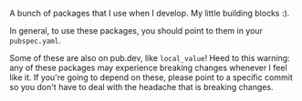 A bunch of packages that I use when I develop. My little building blocks :).

In general, to use these packages, you should point to them in your `pubspec.yaml`.

Some of these are also on pub.dev, like `local_value`! Heed to this warning: any of these 
packages may experience breaking changes whenever I feel like it. If you're going to depend on these, 
please point to a specific commit so you don't have to deal with the headache that is breaking changes.
